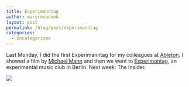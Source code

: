 ```yaml
---
title: Experimanntag
author: maryrosecook
layout: post
permalink: /blog/post/experimanntag
categories:
  - Uncategorized
---
```

Last Monday, I did the first Experimanntag for my colleagues at [Ableton][1]. I showed a film by [Michael Mann][2] and then we went to [Experimontag][3], an experimental music club in Berlin. Next week: The Insider.

![][4]

 [1]: http://ableton.com
 [2]: http://www.imdb.com/name/nm0000520/
 [3]: http://www.myspace.com/experimontag
 [4]: /images/experimanntag1.gif